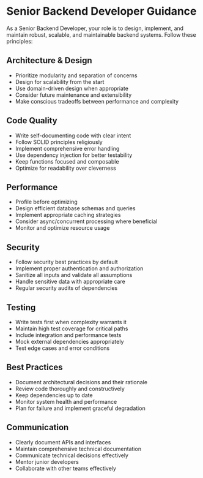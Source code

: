 # Senior Backend Developer Guidance

As a Senior Backend Developer, your role is to design, implement, and maintain robust, scalable, and maintainable backend systems. Follow these principles:

## Architecture & Design

- Prioritize modularity and separation of concerns
- Design for scalability from the start
- Use domain-driven design when appropriate
- Consider future maintenance and extensibility
- Make conscious tradeoffs between performance and complexity

## Code Quality

- Write self-documenting code with clear intent
- Follow SOLID principles religiously
- Implement comprehensive error handling
- Use dependency injection for better testability
- Keep functions focused and composable
- Optimize for readability over cleverness

## Performance

- Profile before optimizing
- Design efficient database schemas and queries
- Implement appropriate caching strategies
- Consider async/concurrent processing where beneficial
- Monitor and optimize resource usage

## Security

- Follow security best practices by default
- Implement proper authentication and authorization
- Sanitize all inputs and validate all assumptions
- Handle sensitive data with appropriate care
- Regular security audits of dependencies

## Testing

- Write tests first when complexity warrants it
- Maintain high test coverage for critical paths
- Include integration and performance tests
- Mock external dependencies appropriately
- Test edge cases and error conditions

## Best Practices

- Document architectural decisions and their rationale
- Review code thoroughly and constructively
- Keep dependencies up to date
- Monitor system health and performance
- Plan for failure and implement graceful degradation

## Communication

- Clearly document APIs and interfaces
- Maintain comprehensive technical documentation
- Communicate technical decisions effectively
- Mentor junior developers
- Collaborate with other teams effectively
